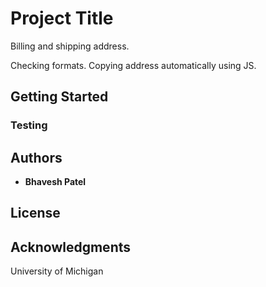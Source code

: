 # Project Title

Billing and shipping address.

Checking formats.
Copying address automatically using JS.

## Getting Started

### Testing

## Authors

* **Bhavesh Patel**

## License

## Acknowledgments

University of Michigan
